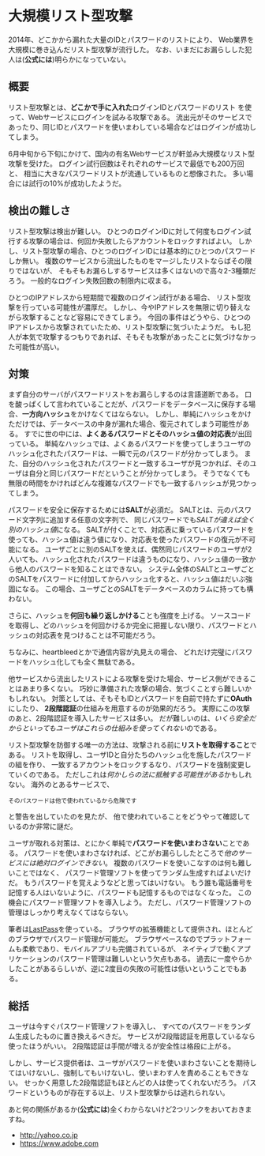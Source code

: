 # 大規模リスト型攻撃

2014年、どこかから漏れた大量のIDとパスワードのリストにより、
Web業界を大規模に巻き込んだリスト型攻撃が流行した。
なお、いまだにお漏らしした犯人は(**公式には**)明らかになっていない。

## 概要

リスト型攻撃とは、**どこかで手に入れた**ログインIDとパスワードのリスト
を使って、Webサービスにログインを試みる攻撃である。
流出元がそのサービスであったり、同じIDとパスワードを使いまわしている場合などはログインが成功してしまう。

6月中旬から下旬にかけて、国内の有名Webサービスが軒並み大規模なリスト型攻撃を受けた。
ログイン試行回数はそれぞれのサービスで最低でも200万回と、
相当に大きなパスワードリストが流通しているものと想像された。
多い場合には試行の10%が成功したようだ。

## 検出の難しさ

リスト型攻撃は検出が難しい。
ひとつのログインIDに対して何度もログイン試行する攻撃の場合は、何回か失敗したらアカウントをロックすればよい。
しかし、リスト型攻撃の場合、ひとつのログインIDには基本的にひとつのパスワードしか無い。
複数のサービスから流出したものをマージしたリストならばその限りではないが、
そもそもお漏らしするサービスは多くはないので高々2-3種類だろう。
一般的なログイン失敗回数の制限内に収まる。

ひとつのIPアドレスから短期間で複数のログイン試行がある場合、
リスト型攻撃を行っている可能性が濃厚だ。
しかし、今やIPアドレスを無限に切り替えながら攻撃することなど容易にできてしまう。
今回の事件はどうやら、ひとつのIPアドレスから攻撃されていたため、リスト型攻撃に気づいたようだ。
もし犯人が本気で攻撃するつもりであれば、そもそも攻撃があったことに気づけなかった可能性が高い。

## 対策

まず自分のサーバがパスワードリストをお漏らしするのは言語道断である。
口を酸っぱくして言われていることだが、パスワードをデータベースに保存する場合、**一方向ハッシュ**をかけなくてはならない。
しかし、単純にハッシュをかけただけでは、データベースの中身が漏れた場合、復元されてしまう可能性がある。
すでに世の中には、**よくあるパスワードとそのハッシュ値の対応表**が出回っている。
単純なハッシュでは、よくあるパスワードを使ってしまうユーザのハッシュ化されたパスワードは、一瞬で元のパスワードが分かってしまう。
また、自分のハッシュ化されたパスワードと一致するユーザが見つかれば、そのユーザは自分と同じパスワードだということが分かってしまう。
そうでなくても無限の時間をかければどんな複雑なパスワードでも一致するハッシュが見つかってしまう。

パスワードを安全に保存するためには**SALT**が必須だ。
SALTとは、元のパスワード文字列に追加する任意の文字列で、
同じパスワードでも*SALTが違えば全く別のハッシュ値*になる。
SALTが付くことで、対応表に乗っているパスワードを使っても、ハッシュ値は違う値になり、対応表を使ったパスワードの復元が不可能になる。
ユーザごとに別のSALTを使えば、偶然同じパスワードのユーザが2人いても、ハッシュ化されたパスワードは違うものになり、ハッシュ値の一致から他人のパスワードを知ることはできない。
システム全体のSALTとユーザごとのSALTをパスワードに付加してからハッシュ化すると、ハッシュ値はだいぶ強固になる。
この場合、ユーザごとのSALTをデータベースのカラムに持っても構わない。

さらに、ハッシュを**何回も繰り返しかける**ことも強度を上げる。
ソースコードを取得し、どのハッシュを何回かけるか完全に把握しない限り、パスワードとハッシュの対応表を見つけることは不可能だろう。

ちなみに、heartbleedとかで通信内容が丸見えの場合、
どれだけ完璧にパスワードをハッシュ化しても全く無駄である。

他サービスから流出したリストによる攻撃を受けた場合、サービス側ができることはあまり多くない。
巧妙に準備された攻撃の場合、気づくことすら難しいかもしれない。
対策としては、そもそもIDとパスワードを自前で持たずに**OAuth**にしたり、
**2段階認証**の仕組みを用意するのが効果的だろう。
実際にこの攻撃のあと、2段階認証を導入したサービスは多い。
だが難しいのは、*いくら安全だからといってもユーザはこれらの仕組みを使ってくれない*のである。

リスト型攻撃を防御する唯一の方法は、攻撃される前に**リストを取得すること**である。
リストを取得し、ユーザIDと自分たちのハッシュ化を施したパスワードの組を作り、
一致するアカウントをロックするなり、パスワードを強制変更していくのである。
ただしこれは*何かしらの法に抵触する可能性がある*かもしれない。
海外のとあるサービスで、

    そのパスワードは他で使われているから危険です

と警告を出していたのを見たが、
他で使われていることをどうやって確認しているのか非常に謎だ。

ユーザが取れる対策は、とにかく単純で**パスワードを使いまわさない**ことである。
パスワードを使いまわさなければ、どこがお漏らししたところで*他のサービスには絶対ログインできない*。
複数のパスワードを使いこなすのは何も難しいことではなく、
パスワード管理ソフトを使ってランダム生成すればよいだけだ。
もうパスワードを覚えようなどと思ってはいけない。
もう誰も電話番号を記憶する人はいないように、パスワードも記憶するものではなくなった。
この機会にパスワード管理ソフトを導入しよう。
ただし、パスワード管理ソフトの管理はしっかり考えなくてはならない。

筆者は[LastPass](https://lastpass.com)を使っている。
ブラウザの拡張機能として提供され、ほとんどのブラウザでパスワード管理が可能だ。
ブラウザベースなのでプラットフォームも柔軟であり、モバイルアプリも完備されているが、
ネイティブで動くアプリケーションのパスワード管理は難しいという欠点もある。
過去に一度やらかしたことがあるらしいが、逆に2度目の失敗の可能性は低いということでもある。

## 総括

ユーザは今すぐパスワード管理ソフトを導入し、
すべてのパスワードをランダム生成したものに置き換えるべきだ。
サービスが2段階認証を用意しているなら使ったほうがいい。
2段階認証は手間が増えるが安全性は格段に上がる。

しかし、サービス提供者は、ユーザがパスワードを使いまわさないことを期待してはいけないし、強制してもいけないし、使いまわす人を責めることもできない。
せっかく用意した2段階認証もほとんどの人は使ってくれないだろう。
パスワードというものが存在する以上、リスト型攻撃からは逃れられない。

あと何の関係があるか(**公式には**)全くわからないけど2つリンクをおいておきますね。

- http://yahoo.co.jp
- https://www.adobe.com
